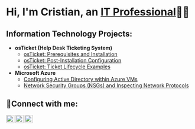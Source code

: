 <h1>Hi, I'm Cristian, an <a href="https://linkedin.com/in/cristian-arias-13b878259">IT Professional</a>👨‍💻</h1>

<h2>Information Technology Projects:</h2>

- <b>osTicket (Help Desk Ticketing System)</b>
  - [osTicket: Prerequisites and Installation](https://github.com/CristianinIT/osticket-prereqs)
  - [osTicket: Post-Installation Configuration](https://github.com/CristianinIT/post-install-config)
  - [osTicket: Ticket Lifecycle Examples](https://github.com/CristianinIT/ticket-lifecycle)
- <b>Microsoft Azure</b>
  - [Configuring Active Directory within Azure VMs](https://github.com/CristianinIT/configure-ad)
  - [Network Security Groups (NSGs) and Inspecting Network Protocols](https://github.com/CristianinIT/azure-network-protocols)

<h2>🤳Connect with me:</h2>

[<img align="left" alt="Josh | Twitter" width="22px" src="https://cdn.jsdelivr.net/npm/simple-icons@v3/icons/twitter.svg" />][twitter]
[<img align="left" alt="Josh | LinkedIn" width="22px" src="https://cdn.jsdelivr.net/npm/simple-icons@v3/icons/linkedin.svg" />][linkedin]
[<img align="left" alt="Josh | Instagram" width="22px" src="https://cdn.jsdelivr.net/npm/simple-icons@v3/icons/instagram.svg" />][instagram]

[twitter]: https://twitter.com/
[instagram]: https://www.instagram.com/
[linkedin]: https://linkedin.com/
